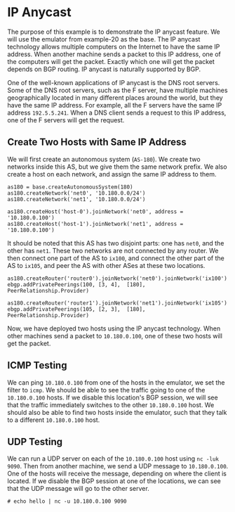 # IP Anycast 

The purpose of this example is to demonstrate the IP anycast feature.
We will use the emulator from example-20 as the base. 
The IP anycast technology allows multiple computers on the Internet to have 
the same IP address. When another machine sends a packet to this IP address,
one of the computers will get the packet. Exactly which one will 
get the packet depends on BGP routing. IP anycast is naturally supported by BGP.

One of the well-known applications of IP anycast is the DNS root servers. 
Some of the DNS root servers, such as the F server, 
have multiple machines geographically located in many different places around the world, 
but they have the same IP address.
For example, all the F servers have the same IP address `192.5.5.241`. 
When a DNS client sends a request to this 
IP address, one of the F servers will get the request. 


## Create Two Hosts with Same IP Address

We will first create an autonomous system (`AS-180`). We create two networks
inside this AS, but we give them the same network prefix. We also create 
a host on each network, and assign the same IP address to them. 

```
as180 = base.createAutonomousSystem(180)
as180.createNetwork('net0', '10.180.0.0/24')
as180.createNetwork('net1', '10.180.0.0/24')

as180.createHost('host-0').joinNetwork('net0', address = '10.180.0.100')
as180.createHost('host-1').joinNetwork('net1', address = '10.180.0.100')
```
It should be noted that this AS has two disjoint parts: one has `net0`, and the 
other has `net1`. These two networks are not connected by any router.
We then connect one part of the AS to `ix100`, and connect the other part
of the AS to `ix105`, and peer the AS with other ASes at these two locations.

```
as180.createRouter('router0').joinNetwork('net0').joinNetwork('ix100')
ebgp.addPrivatePeerings(100, [3, 4],  [180], PeerRelationship.Provider)

as180.createRouter('router1').joinNetwork('net1').joinNetwork('ix105')
ebgp.addPrivatePeerings(105, [2, 3],  [180], PeerRelationship.Provider)
```

Now, we have deployed two hosts using the IP anycast technology. 
When other machines send a packet to `10.180.0.100`, one of these two
hosts will get the packet. 


## ICMP Testing

We can ping `10.180.0.100` from one of the hosts in the emulator,
we set the filter to `icmp`. We should be able to see the 
traffic going to one of the `10.180.0.100` hosts. If we disable 
this location's BGP session, we will see that the traffic 
immediately switches to the other `10.180.0.100` host. 
We should also be able to find two hosts inside the emulator,
such that they talk to a different `10.180.0.100` host. 


## UDP Testing

We can run a UDP server on each of the `10.180.0.100` host using `nc -luk 9090`. 
Then from another machine, we send a UDP message to `10.180.0.100`. 
One of the hosts will receive the message, depending on where the client 
is located. If we disable the BGP session at one of the locations,
we can see that the UDP message will go to the other server. 

```
# echo hello | nc -u 10.180.0.100 9090
```

